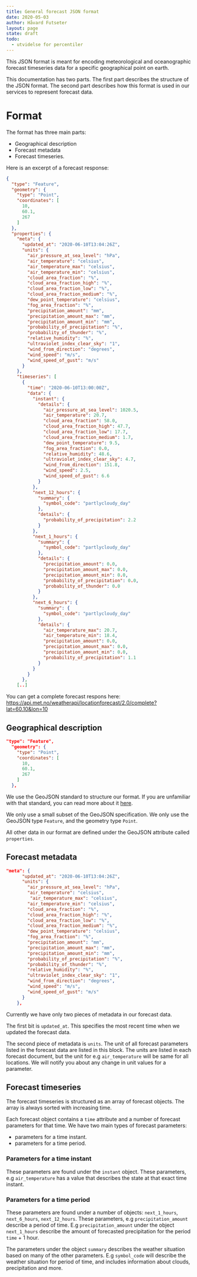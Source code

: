 ```yaml
---
title: General forecast JSON format
date: 2020-05-03
author: Håvard Futseter
layout: page
state: draft
todo:
  - utvidelse for percentiler
---
```


This JSON format is meant for encoding meteorological and oceanographic forecast timeseries data for a specific geographical point on earth.

This documentation has two parts. The first part describes the structure of the JSON format. The second part describes how this format is used in our services to represent forecast data.

# Format
The format has three main parts:
 - Geographical description
 - Forecast metadata
 - Forecast timeseries.

Here is an excerpt of a forecast response:

```json
{
  "type": "Feature",
  "geometry": {
    "type": "Point",
    "coordinates": [
      10,
      60.1,
      267
    ]
  },
  "properties": {
    "meta": {
      "updated_at": "2020-06-10T13:04:26Z",
      "units": {
        "air_pressure_at_sea_level": "hPa",
        "air_temperature": "celsius",
        "air_temperature_max": "celsius",
        "air_temperature_min": "celsius",
        "cloud_area_fraction": "%",
        "cloud_area_fraction_high": "%",
        "cloud_area_fraction_low": "%",
        "cloud_area_fraction_medium": "%",
        "dew_point_temperature": "celsius",
        "fog_area_fraction": "%",
        "precipitation_amount": "mm",
        "precipitation_amount_max": "mm",
        "precipitation_amount_min": "mm",
        "probability_of_precipitation": "%",
        "probability_of_thunder": "%",
        "relative_humidity": "%",
        "ultraviolet_index_clear_sky": "1",
        "wind_from_direction": "degrees",
        "wind_speed": "m/s",
        "wind_speed_of_gust": "m/s"
      }
    },
    "timeseries": [
      {
        "time": "2020-06-10T13:00:00Z",
        "data": {
          "instant": {
            "details": {
              "air_pressure_at_sea_level": 1020.5,
              "air_temperature": 20.7,
              "cloud_area_fraction": 58.0,
              "cloud_area_fraction_high": 47.7,
              "cloud_area_fraction_low": 17.7,
              "cloud_area_fraction_medium": 1.7,
              "dew_point_temperature": 9.5,
              "fog_area_fraction": 0.0,
              "relative_humidity": 48.6,
              "ultraviolet_index_clear_sky": 4.7,
              "wind_from_direction": 151.8,
              "wind_speed": 2.5,
              "wind_speed_of_gust": 6.6
            }
          },
          "next_12_hours": {
            "summary": {
              "symbol_code": "partlycloudy_day"
            },
            "details": {
              "probability_of_precipitation": 2.2
            }
          },
          "next_1_hours": {
            "summary": {
              "symbol_code": "partlycloudy_day"
            },
            "details": {
              "precipitation_amount": 0.0,
              "precipitation_amount_max": 0.0,
              "precipitation_amount_min": 0.0,
              "probability_of_precipitation": 0.0,
              "probability_of_thunder": 0.0
            }
          },
          "next_6_hours": {
            "summary": {
              "symbol_code": "partlycloudy_day"
            },
            "details": {
              "air_temperature_max": 20.7,
              "air_temperature_min": 18.4,
              "precipitation_amount": 0.0,
              "precipitation_amount_max": 0.0,
              "precipitation_amount_min": 0.0,
              "probability_of_precipitation": 1.1
            }
          }
        }
      },
    [..]
```

You can get a complete forecast respons here: https://api.met.no/weatherapi/locationforecast/2.0/complete?lat=60.10&lon=10

## Geographical description

```json
"type": "Feature",
  "geometry": {
    "type": "Point",
    "coordinates": [
      10,
      60.1,
      267
    ]
  },
```

We use the GeoJSON standard to structure our format. If you are unfamiliar with that standard, you can read more about it [here](https://geojson.org/).

We only use a small subset of the GeoJSON specification. We only use the GeoJSON type `Feature`, and the geometry type `Point`.

All other data in our format are defined under the GeoJSON attribute called `properties`.

## Forecast metadata

```json
"meta": {
      "updated_at": "2020-06-10T13:04:26Z",
      "units": {
        "air_pressure_at_sea_level": "hPa",
        "air_temperature": "celsius",
         "air_temperature_max": "celsius",
        "air_temperature_min": "celsius",
        "cloud_area_fraction": "%",
        "cloud_area_fraction_high": "%",
        "cloud_area_fraction_low": "%",
        "cloud_area_fraction_medium": "%",
        "dew_point_temperature": "celsius",
        "fog_area_fraction": "%",
        "precipitation_amount": "mm",
        "precipitation_amount_max": "mm",
        "precipitation_amount_min": "mm",
        "probability_of_precipitation": "%",
        "probability_of_thunder": "%",
        "relative_humidity": "%",
        "ultraviolet_index_clear_sky": "1",
        "wind_from_direction": "degrees",
        "wind_speed": "m/s",
        "wind_speed_of_gust": "m/s"
      }
    },
```

Currently we have only two pieces of metadata in our forecast data.

The first bit is `updated_at`. This specifies the most recent time when we updated the forecast data.

The second piece of metadata is `units`. The unit of all forecast parameters listed in the forecast data are listed in this block. The units are listed in each forecast document, but the unit for e.g `air_temperature` will be same for all locations. We will notify you about any change in unit values for a parameter.


## Forecast timeseries
The forecast timeseries is structured as an array of forecast objects. The array is always sorted with increasing time.

Each forecast object contains a `time` attribute and a number of forecast parameters for that time. We have two main types of forecast parameters:
- parameters for a time instant.
- parameters for a time period.


### Parameters for a time instant
These parameters are found under the `instant` object. These parameters, e.g `air_temperature` has a value that describes the state at that exact time instant.

### Parameters for a time period
These parameters are found under a number of objects: `next_1_hours`, `next_6_hours`, `next_12_hours`.  These parameters, e.g `precipitation_amount` describe a period of time. E.g `precipitation_amount` under the object `next_1_hours` describe the amount of forecasted precipitation for the period `time` + 1 hour.

The parameters under the object `summary` describes the weather situation based on many of the other parameters. E.g `symbol_code` will describe the weather situation for period of time, and includes information about clouds, precipitation and more.
